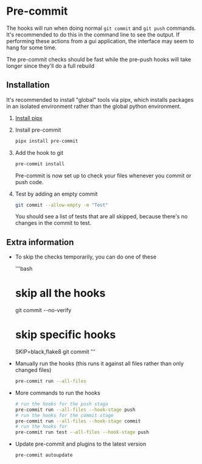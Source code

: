 # Pre-commit

The hooks will run when doing normal `git commit` and `git push` commands. It's recommended to do this in the command line to see the output. If performing these actions from a gui application, the interface may seem to hang for some time.

The pre-commit checks should be fast while the pre-push hooks will take longer since they'll do a full rebuild

## Installation

It's recommended to install "global" tools via pipx, which installs packages in an isolated environment rather than the global python environment.

1. [Install pipx](https://pipx.pypa.io/latest/installation/)

1. Install pre-commit

   ```bash
   pipx install pre-commit
   ```

1. Add the hook to git

   ```bash
   pre-commit install
   ```

   Pre-commit is now set up to check your files whenever you commit or push code.

1. Test by adding an empty commit

    ```bash
    git commit --allow-empty -m "Test"
    ```

    You should see a list of tests that are all skipped, because there's no changes in the commit to test.

## Extra information

- To skip the checks temporarily, you can do one of these

    '''bash
    # skip all the hooks
    git commit --no-verify
    # skip specific hooks
    SKIP=black,flake8 git commit
    '''

- Manually run the hooks (this runs it against all files rather than only changed files)

   ```bash
   pre-commit run --all-files
   ```

- More commands to run the hooks

   ```bash
   # run the hooks for the push staga
   pre-commit run --all-files --hook-stage push
   # run the hooks for the commit stage
   pre-commit run --all-files --hook-stage commit
   # run the hooks for
   pre-commit run test --all-files --hook-stage push
   ```

- Update pre-commit and plugins to the latest version

   ```bash
   pre-commit autoupdate
   ```
